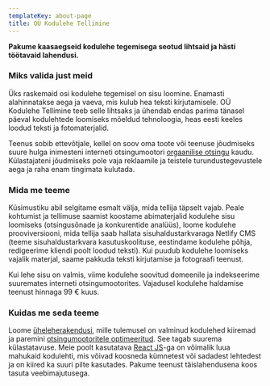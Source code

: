 ```yaml
---
templateKey: about-page
title: OÜ Kodulehe Tellimine
---
```

**Pakume kaasaegseid kodulehe tegemisega seotud lihtsaid ja hästi töötavaid lahendusi.**

### Miks valida just meid

Üks raskemaid osi kodulehe tegemisel on sisu loomine. Enamasti alahinnatakse aega ja vaeva, mis kulub hea teksti kirjutamisele. OÜ Kodulehe Tellimine teeb selle lihtsaks ja ühendab endas parima tänasel päeval kodulehtede loomiseks mõeldud tehnoloogia, heas eesti keeles loodud teksti ja  fotomaterjalid.

Teenus sobib ettevõtjale, kellel on soov oma toote või teenuse jõudmiseks suure hulga inimesteni interneti otsingumootori [orgaanilise otsingu](https://support.google.com/google-ads/answer/6054492?hl=et) kaudu. Külastajateni jõudmiseks pole vaja reklaamile ja teistele turundustegevustele aega ja raha enam tingimata kulutada. 

### Mida me teeme

Küsimustiku abil selgitame esmalt välja, mida tellija täpselt vajab. Peale kohtumist ja tellimuse saamist koostame abimaterjalid kodulehe sisu loomiseks (otsingusõnade ja konkurentide analüüs), loome kodulehe prooviversiooni, mida tellija saab hallata sisuhaldustarkvaraga Netlify CMS (teeme sisuhaldustarkvara kasutuskoolituse, eestindame kodulehe põhja, redigeerime kliendi poolt loodud teksti). Kui puudub kodulehe loomiseks vajalik materjal, saame pakkuda teksti kirjutamise ja fotograafi teenust.

Kui lehe sisu on valmis, viime kodulehe soovitud domeenile ja indekseerime suuremates interneti otsingumootorites.  Vajadusel kodulehe haldamise teenust hinnaga 99 € kuus.

### Kuidas me seda teeme

Loome [üheleherakendusi](https://et.wikipedia.org/wiki/%C3%9Cheleherakendus), mille tulemusel on valminud kodulehed kiiremad ja paremini [otsingumootoritele optimeeritud](https://et.wikipedia.org/wiki/Otsingumootoritele_optimeerimine). See tagab suurema külastatavuse. Meie poolt kasutatava [React JS](https://et.wikipedia.org/wiki/React_(JavaScripti_raamistik))-ga on võimalik luua mahukaid kodulehti, mis võivad koosneda kümnetest või sadadest lehtedest ja on kiired ka suuri pilte kasutades. Pakume teenust  täislahendusena koos tasuta veebimajutusega.
